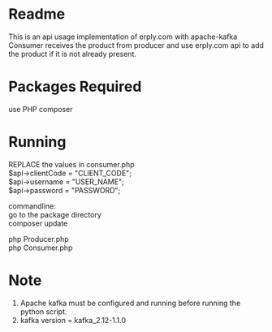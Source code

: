 # Readme

This is an api usage implementation of erply.com with apache-kafka
Consumer receives the product from producer and use erply.com api to add the product if it is not already present.

# Packages Required

use PHP composer

# Running

REPLACE the values in consumer.php  
$api->clientCode = "CLIENT_CODE";  
$api->username = "USER_NAME";  
$api->password = "PASSWORD";  

commandline:  
go to the package directory  
composer update  

php Producer.php  
php Consumer.php  



# Note
1. Apache kafka must be configured and running before running the python script.  
2. kafka version = kafka_2.12-1.1.0  

